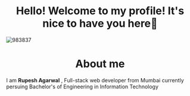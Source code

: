 <h1 align="center">Hello! Welcome to my profile! It's nice to have you here👋</h1>

![983837](https://user-images.githubusercontent.com/82814375/146369741-bca55d3a-cb8e-4e5f-9df6-2e4f4cdc9442.png)

<h1 align="center">About me</h1>

I am **Rupesh Agarwal** , Full-stack web developer from Mumbai currently persuing Bachelor's of Engineering in Information Technology 



<!--
**Rupesh-1302/Rupesh-1302** is a ✨ _special_ ✨ repository because its `README.md` (this file) appears on your GitHub profile.

Here are some ideas to get you started:

- 🔭 I’m currently working on ...
- 🌱 I’m currently learning ...
- 👯 I’m looking to collaborate on ...
- 🤔 I’m looking for help with ...
- 💬 Ask me about ...
- 📫 How to reach me: ...
- 😄 Pronouns: ...
- ⚡ Fun fact: ...
-->
